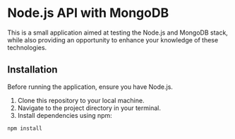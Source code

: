 # Node.js API with MongoDB

This is a small application aimed at testing the Node.js and MongoDB stack, while also providing an opportunity to enhance your knowledge of these technologies.

## Installation

Before running the application, ensure you have Node.js.

1. Clone this repository to your local machine.
2. Navigate to the project directory in your terminal.
3. Install dependencies using npm:

```bash
npm install
